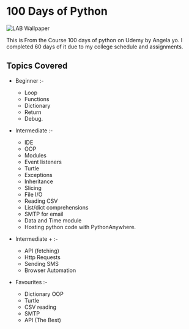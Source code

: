 # 100 Days of Python

![LAB Wallpaper](https://github.com/sahilsea/100-Days-Code/assets/44132792/0bd075c0-ca4d-40e5-a846-41f556630ed9)

This is From the Course 100 days of python on Udemy by Angela yo. I completed 60 days of it due to my college schedule and assignments.

## Topics Covered

- Beginner :-
  - Loop
  - Functions
  - Dictionary
  - Return
  - Debug.

- Intermediate :-
  - IDE
  - OOP
  - Modules
  - Event listeners
  - Turtle
  - Exceptions
  - Inheritance
  - Slicing
  - File I/O
  - Reading CSV
  - List/dict comprehensions
  - SMTP for email
  - Data and Time module
  - Hosting python code with PythonAnywhere.

- Intermediate + :-
  -  API (fetching)
  -  Http Requests
  -  Sending SMS
  -  Browser Automation

- Favourites :-
  - Dictionary OOP
  - Turtle
  - CSV reading
  - SMTP
  - API (The Best)
